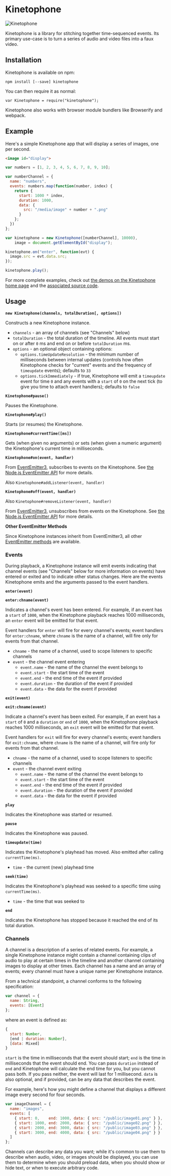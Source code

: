 Kinetophone
===========

![Kinetophone](https://raw.githubusercontent.com/BinaryMuse/kinetophone/master/images/kinetophone.jpg)

Kinetophone is a library for stitching together time-sequenced events. Its primary use-case is to turn a series of audio and video files into a faux video.

Installation
------------

Kinetophone is available on npm:

    npm install [--save] kinetophone

You can then require it as normal:

    var Kinetophone = require("kinetophone");

Kinetophone also works with browser module bundlers like Browserify and webpack.

Example
-------

Here's a simple Kinetophone app that will display a series of images, one per second.

```html
<image id="display">
```

```javascript
var numbers = [1, 2, 3, 4, 5, 6, 7, 8, 9, 10];

var numberChannel = {
  name: "numbers",
  events: numbers.map(function(number, index) {
    return {
      start: 1000 * index,
      duration: 1000,
      data: {
        src: "/media/image" + number + ".png"
      }
    };
  })
};

var kinetophone = new Kinetophone([numberChannel], 10000),
    image = document.getElementById("display");

kinetophone.on("enter", function(evt) {
  image.src = evt.data.src;
});

kinetophone.play();
```

For more complete examples, check out [the demos on the Kinetophone home page](http://binarymuse.github.io/kinetophone/) and the [associated source code](https://github.com/BinaryMuse/kinetophone/tree/gh-pages).

Usage
-----

**`new Kinetophone(channels, totalDuration[, options])`**

Constructs a new Kinetophone instance.

* `channels` - an array of channels (see "Channels" below)
* `totalDuration` - the total duration of the timeline. All events must start on or after `0` ms and end on or before `totalDuration` ms.
* `options` - an optional object containing options:
  * `options.timeUpdateResolution` - the minimum number of milliseconds between internal updates (controls how often Kinetophone checks for "current" events and the frequency of `timeupdate` events); defaults to `33`
  * `options.tickImmediately` - if true, Kinetophone will emit a `timeupdate` event for time `0` and any events with a `start` of `0` on the next tick (to give you time to attach event handlers); defaults to `false`

**`Kinetophone#pause()`**

Pauses the Kinetophone.

**`Kinetophone#play()`**

Starts (or resumes) the Kinetophone.

**`Kinetophone#currentTime([ms])`**

Gets (when given no arguments) or sets (when given a numeric argument) the Kinetophone's current time in milliseconds.

**`Kinetophone#on(event, handler)`**

From [EventEmitter3](https://github.com/primus/eventemitter3), subscribes to events on the Kinetophone. See [the Node.js EventEmitter API](http://nodejs.org/api/events.html) for more details.

Also `Kinetophone#addListener(event, handler)`

**`Kinetophone#off(event, handler)`**

Also `Kinetophone#removeListener(event, handler)`

From [EventEmitter3](https://github.com/primus/eventemitter3), unsubscribes from events on the Kinetophone. See [the Node.js EventEmitter API](http://nodejs.org/api/events.html) for more details.

**Other EventEmitter Methods**

Since Kinetophone instances inherit from EventEmitter3, all other [EventEmitter methods](http://nodejs.org/api/events.html) are available.

### Events

During playback, a Kinetophone instance will emit events indicating that channel events (see "Channels" below for more information on events) have entered or exited and to indicate other status changes. Here are the events Kinetophone emits and the arguments passed to the event handlers.

**`enter(event)`**

**`enter:chname(event)`**

Indicates a channel's event has been entered. For example, if an event has a `start` of `1000`, when the Kinetophone playback reaches 1000 milliseconds, an `enter` event will be emitted for that event.

Event handlers for `enter` will fire for every channel's events; event handlers for `enter:chname`, where `chname` is the name of a channel, will fire only for events from that channel.

* `chname` - the name of a channel, used to scope listeners to specific channels
* `event` - the channel event entering
  * `event.name` - the name of the channel the event belongs to
  * `event.start` - the start time of the event
  * `event.end` - the end time of the event if provided
  * `event.duration` - the duration of the event if provided
  * `event.data` - the data for the event if provided

**`exit(event)`**

**`exit:chname(event)`**

Indicate a channel's event has been exited. For example, if an event has a `start` of `0` and a `duration` or `end` of `1000`, when the Kinetophone playback reaches 1000 milliseconds, an `exit` event will be emitted for that event.

Event handlers for `exit` will fire for every channel's events; event handlers for `exit:chname`, where `chname` is the name of a channel, will fire only for events from that channel.

* `chname` - the name of a channel, used to scope listeners to specific channels
* `event` - the channel event exiting
  * `event.name` - the name of the channel the event belongs to
  * `event.start` - the start time of the event
  * `event.end` - the end time of the event if provided
  * `event.duration` - the duration of the event if provided
  * `event.data` - the data for the event if provided

**`play`**

Indicates the Kinetophone was started or resumed.

**`pause`**

Indicates the Kinetophone was paused.

**`timeupdate(time)`**

Indicates the Kinetophone's playhead has moved. Also emitted after calling `currentTime(ms)`.

* `time` - the current (new) playhead time

**`seek(time)`**

Indicates the Kinetophone's playhead was seeked to a specific time using `currentTime(ms)`.

* `time` - the time that was seeked to

**`end`**

Indicates the Kinetophone has stopped because it reached the end of its total duration.

### Channels

A channel is a description of a series of related events. For example, a single Kinetophone instance might contain a channel containing clips of audio to play at certain times in the timeline and another channel containing images to display at other times. Each channel has a name and an array of events; every channel must have a unique name per Kinetophone instance.

From a technical standpoint, a channel conforms to the following specification:

```javascript
var channel = {
  name: String,
  events: [Event]
};
```

where an event is defined as:

```javascript
{
  start: Number,
  [end | duration: Number],
  [data: Mixed]
}
```

`start` is the time in milliseconds that the event should start; `end` is the time in milliseconds that the event should end. You can pass `duration` instead of `end` and Kinetophone will calculate the end time for you, but you cannot pass both. If you pass neither, the event will last for 1 millisecond. `data` is also optional, and if provided, can be any data that describes the event.

For example, here's how you might define a channel that displays a different image every second for four seconds.

```javascript
var imageChannel = {
  name: "images",
  events: [
    { start: 0,    end: 1000, data: { src: "/public/image01.png" } },
    { start: 1000, end: 2000, data: { src: "/public/image02.png" } },
    { start: 2000, end: 3000, data: { src: "/public/image03.png" } },
    { start: 3000, end: 4000, data: { src: "/public/image04.png" } }
  ]
};
```

Channels can describe any data you want; while it's common to use them to describe when audio, video, or images should be displayed, you can use them to determine when you should preload data, when you should show or hide text, or when to execute arbitrary code.

